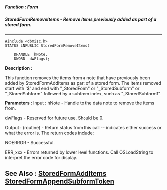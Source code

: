 ##### Function : Form
##### StoredFormRemoveItems - Remove items previously added as part of a stored form.
---
```
#include <dbmisc.h>
STATUS LNPUBLIC StoredFormRemoveItems(

	DHANDLE  hNote,
	DWORD  dwFlags);
```
**Description :**

This function removes the items from a note that have previously been added by 
StoredFormAddItems as part of a stored form.  The items removed start with '$' 
and end with "_StoredForm" or "_StoredSubform" or "_StoredSubform" followed by 
a subform index, such as  "_StoredSubform1". 

**Parameters :**
Input :
hNote  -  Handle to the data note to remove the items from.

dwFlags  -  Reserved for future use. Should be 0.

Output :
(routine)  -  Return status from this call -- indicates either success or what the error is. The return codes include:

NOERROR - Successful.

ERR_xxx - Errors returned by lower level functions.  Call OSLoadString to interpret the error code for display.



**See Also :**
[StoredFormAddItems](/reference/Func/StoredFormAddItems)
[StoredFormAppendSubformToken](/reference/Func/StoredFormAppendSubformToken)
---
